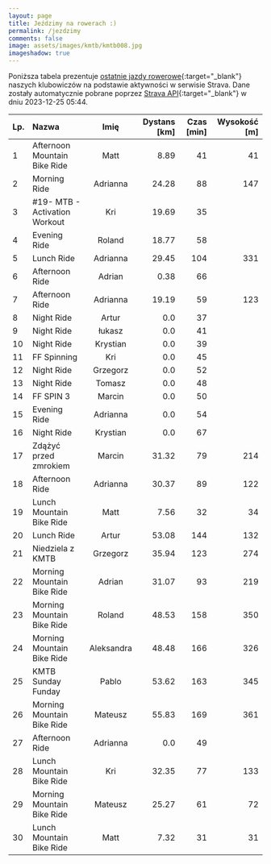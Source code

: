 ```yaml
---
layout: page
title: Jeździmy na rowerach :)
permalink: /jezdzimy
comments: false
image: assets/images/kmtb/kmtb008.jpg
imageshadow: true
---
```


Poniższa tabela prezentuje [ostatnie jazdy rowerowe](https://www.strava.com/clubs/336381){:target="_blank"} naszych klubowiczów na podstawie aktywności w serwisie Strava. Dane zostały automatycznie pobrane poprzez [Strava API](https://developers.strava.com/docs/reference/#api-Clubs-getClubActivitiesById){:target="_blank"} w dniu 2023-12-25 05:44.

Lp. | Nazwa | Imię | Dystans [km] | Czas [min] | Wysokość [m]
:--- | :--- | :---: | ---: | ---: | ---:
1|Afternoon Mountain Bike Ride|Matt|8.89|41|41
2|Morning Ride|Adrianna|24.28|88|147
3|#19- MTB - Activation Workout|Kri|19.69|35|
4|Evening Ride|Roland|18.77|58|
5|Lunch Ride|Adrianna|29.45|104|331
6|Afternoon Ride|Adrian|0.38|66|
7|Afternoon Ride|Adrianna|19.19|59|123
8|Night Ride|Artur|0.0|37|
9|Night Ride|łukasz|0.0|41|
10|Night Ride|Krystian|0.0|39|
11|FF Spinning|Kri|0.0|45|
12|Night Ride|Grzegorz|0.0|52|
13|Night Ride|Tomasz|0.0|48|
14|FF SPIN 3|Marcin|0.0|50|
15|Evening Ride|Adrianna|0.0|54|
16|Night Ride|Krystian|0.0|67|
17|Zdążyć przed zmrokiem|Marcin|31.32|79|214
18|Afternoon Ride|Adrianna|30.37|89|122
19|Lunch Mountain Bike Ride|Matt|7.56|32|34
20|Lunch Ride|Artur|53.08|144|132
21|Niedziela z KMTB|Grzegorz|35.94|123|274
22|Morning Mountain Bike Ride|Adrian|31.07|93|219
23|Morning Mountain Bike Ride|Roland|48.53|158|350
24|Morning Mountain Bike Ride|Aleksandra|48.48|166|326
25|KMTB Sunday Funday|Pablo|53.62|163|345
26|Morning Mountain Bike Ride|Mateusz|55.83|169|361
27|Afternoon Ride|Adrianna|0.0|49|
28|Lunch Mountain Bike Ride|Kri|32.35|77|133
29|Morning Mountain Bike Ride|Mateusz|25.27|61|72
30|Lunch Mountain Bike Ride|Matt|7.32|31|31
